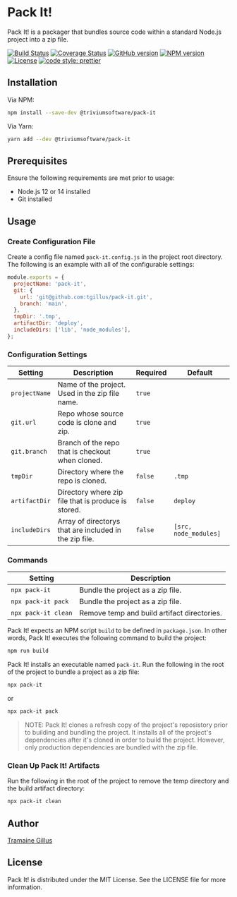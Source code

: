 # Pack It!

Pack It! is a packager that bundles source code within a standard Node.js project into a zip file.

[![Build Status](https://app.travis-ci.com/tgillus/pack-it.svg?branch=main)](https://app.travis-ci.com/tgillus/pack-it)
[![Coverage Status](https://coveralls.io/repos/github/tgillus/pack-it/badge.svg?branch=main)](https://coveralls.io/github/tgillus/pack-it?branch=main)
[![GitHub version](https://img.shields.io/github/package-json/v/tgillus/pack-it)](https://github.com/tgillus/pack-it#readme)
[![NPM version](https://img.shields.io/npm/v/@triviumsoftware/pack-it)](https://www.npmjs.com/package/@triviumsoftware/pack-it)
[![License](https://img.shields.io/npm/l/@triviumsoftware/pack-it)](https://github.com/tgillus/pack-it/blob/main/LICENSE)
[![code style: prettier](https://img.shields.io/badge/code_style-prettier-ff69b4.svg?style=flat-square)](https://github.com/prettier/prettier)

## Installation

Via NPM:

```bash
npm install --save-dev @triviumsoftware/pack-it
```

Via Yarn:

```bash
yarn add --dev @triviumsoftware/pack-it
```

## Prerequisites

Ensure the following requirements are met prior to usage:

- Node.js 12 or 14 installed
- Git installed

## Usage

### Create Configuration File

Create a config file named `pack-it.config.js` in the project root directory. The following is an example with all of the configurable settings:

```javascript
module.exports = {
  projectName: 'pack-it',
  git: {
    url: 'git@github.com:tgillus/pack-it.git',
    branch: 'main',
  },
  tmpDir: '.tmp',
  artifactDir: 'deploy',
  includeDirs: ['lib', 'node_modules'],
};
```

### Configuration Settings

| Setting       | Description                                            | Required | Default               |
| ------------- | ------------------------------------------------------ | -------- | --------------------- |
| `projectName` | Name of the project. Used in the zip file name.        | `true`   |                       |
| `git.url`     | Repo whose source code is clone and zip.               | `true`   |                       |
| `git.branch`  | Branch of the repo that is checkout when cloned.       | `true`   |                       |
| `tmpDir`      | Directory where the repo is cloned.                    | `false`  | `.tmp`                |
| `artifactDir` | Directory where zip file that is produce is stored.    | `false`  | `deploy`              |
| `includeDirs` | Array of directorys that are included in the zip file. | `false`  | `[src, node_modules]` |

### Commands

| Setting             | Description                                 |
| ------------------- | ------------------------------------------- |
| `npx pack-it`       | Bundle the project as a zip file.           |
| `npx pack-it pack`  | Bundle the project as a zip file.           |
| `npx pack-it clean` | Remove temp and build artifact directories. |

Pack It! expects an NPM script `build` to be defined in `package.json`. In other words, Pack It! executes the following command to build the project:

```bash
npm run build
```

Pack It! installs an executable named `pack-it`. Run the following in the root of the project to bundle a project as a zip file:

```bash
npx pack-it
```

or

```bash
npx pack-it pack
```

> NOTE: Pack It! clones a refresh copy of the project's reposistory prior to building and bundling the project. It installs all of the project's dependencies after it's cloned in order to build the project. However, only production dependencies are bundled with the zip file.

### Clean Up Pack It! Artifacts

Run the following in the root of the project to remove the temp directory and the build artifact directory:

```bash
npx pack-it clean
```

## Author

[Tramaine Gillus](https://tramaine.me)

## License

Pack It! is distributed under the MIT License. See the LICENSE file for more information.
